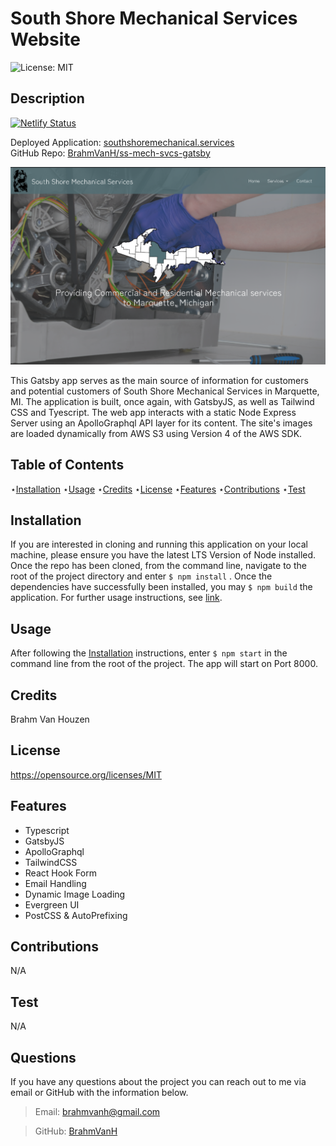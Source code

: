 # South Shore Mechanical Services Website

![License: MIT](https://img.shields.io/badge/License-MIT-yellow.svg)

## Description

[![Netlify Status](https://api.netlify.com/api/v1/badges/24ef7404-61fd-4fd1-b8df-2df9148796a2/deploy-status)](https://app.netlify.com/sites/south-shore-mech-svcs/deploys)

Deployed Application: [southshoremechanical.services](https://southshoremechanical.services) \
GitHub Repo: [BrahmVanH/ss-mech-svcs-gatsby](https://github.com/BrahmVanH/ss-mech-svcs-gatsby)

![Screenshot](/src/images/south_shore_mech_consumer_site.png)

This Gatsby app serves as the main source of information for customers and potential customers of South Shore Mechanical Services in Marquette, MI. The application is built, once again, with GatsbyJS, as well as Tailwind CSS and Tyescript. The web app interacts with a static Node Express Server using an ApolloGraphql API layer for its content. The site's images are loaded dynamically from AWS S3 using Version 4 of the AWS SDK.

## Table of Contents

⋆[Installation](#Installation)
⋆[Usage](#Usage)
⋆[Credits](#Credits)
⋆[License](#License)
⋆[Features](#Features)
⋆[Contributions](#Contributions)
⋆[Test](#Contributions)

## Installation

If you are interested in cloning and running this application on your local machine, please ensure you have the latest LTS Version of Node installed. Once the repo has been cloned, from the command line, navigate to the root of the project directory and enter `$ npm install` . Once the dependencies have successfully been installed, you may `$ npm build` the application. For further usage instructions, see [link](#Usage).

## Usage

After following the  [Installation](#Installation) instructions, enter `$ npm start` in the command line from the root of the project. The app will start on Port 8000.

## Credits

Brahm Van Houzen

## License

https://opensource.org/licenses/MIT

## Features

- Typescript
- GatsbyJS
- ApolloGraphql
- TailwindCSS
- React Hook Form
- Email Handling
- Dynamic Image Loading
- Evergreen UI
- PostCSS & AutoPrefixing

## Contributions

N/A

## Test

N/A

## Questions

If you have any questions about the project you can reach out to me via email or GitHub with the information below.

> Email: brahmvanh@gmail.com

> GitHub: [BrahmVanH](https://github.com/BrahmVanH)
